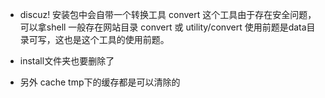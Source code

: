- discuz! 安装包中会自带一个转换工具 convert 这个工具由于存在安全问题，可以拿shell 一般存在网站目录 convert 或 utility/convert 使用前题是data目录可写，这也是这个工具的使用前题。

- install文件夹也要删除了

- 另外 cache tmp下的缓存都是可以清除的
